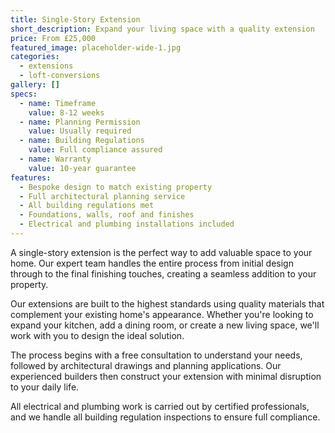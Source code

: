 ```yaml
---
title: Single-Story Extension
short_description: Expand your living space with a quality extension
price: From £25,000
featured_image: placeholder-wide-1.jpg
categories:
  - extensions
  - loft-conversions
gallery: []
specs:
  - name: Timeframe
    value: 8-12 weeks
  - name: Planning Permission
    value: Usually required
  - name: Building Regulations
    value: Full compliance assured
  - name: Warranty
    value: 10-year guarantee
features:
  - Bespoke design to match existing property
  - Full architectural planning service
  - All building regulations met
  - Foundations, walls, roof and finishes
  - Electrical and plumbing installations included
---
```


A single-story extension is the perfect way to add valuable space to your home. Our expert team handles the entire process from initial design through to the final finishing touches, creating a seamless addition to your property.

Our extensions are built to the highest standards using quality materials that complement your existing home's appearance. Whether you're looking to expand your kitchen, add a dining room, or create a new living space, we'll work with you to design the ideal solution.

The process begins with a free consultation to understand your needs, followed by architectural drawings and planning applications. Our experienced builders then construct your extension with minimal disruption to your daily life.

All electrical and plumbing work is carried out by certified professionals, and we handle all building regulation inspections to ensure full compliance.
